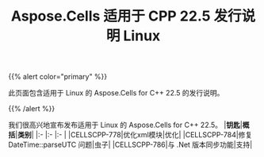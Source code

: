 ﻿---
title: Aspose.Cells 适用于 CPP 22.5 发行说明 Linux
type: docs
weight: 8
url: /zh/cpp/aspose-cells-for-cpp-22-5-release-notes-linux/
---
{{% alert color="primary" %}}

此页面包含适用于 Linux 的 Aspose.Cells for C++ 22.5 的发行说明。

{{% /alert %}}

我们很高兴地宣布发布适用于 Linux 的 Aspose.Cells for C++ 22.5。
|**钥匙**|**概括**|**类别**|
|:- |:- |:- |
|CELLSCPP-778|优化xml模块|优化|
|CELLSCPP-784|修复 DateTime::parseUTC 问题|虫子|
|CELLSCPP-786|与 .Net 版本同步功能|支持|
